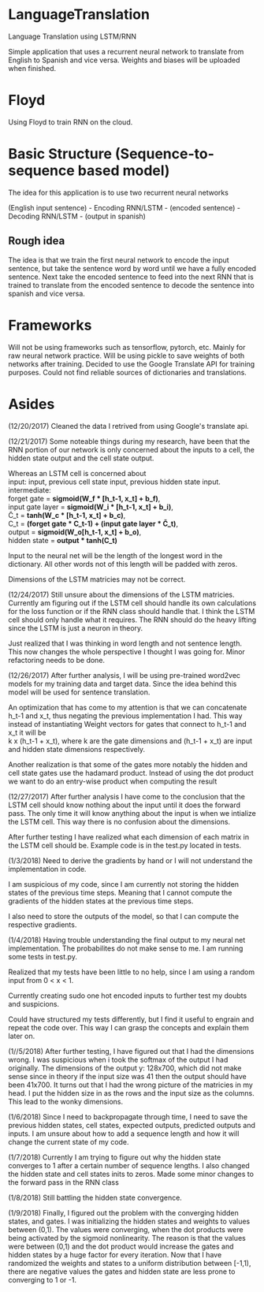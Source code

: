 # LanguageTranslation

Language Translation using LSTM/RNN

Simple application that uses a recurrent neural network to translate from English to Spanish and vice versa.
Weights and biases will be uploaded when finished.

# Floyd

Using Floyd to train RNN on the cloud.

# Basic Structure (Sequence-to-sequence based model)

The idea for this application is to use two recurrent neural networks

(English input sentence) - Encoding RNN/LSTM - (encoded sentence) - Decoding RNN/LSTM - (output in spanish)

## Rough idea

The idea is that we train the first neural network to encode the input sentence, but take the sentence word by word until we have a fully encoded sentence. Next take the encoded sentence to feed into the next RNN that is trained to translate from the encoded sentence to decode the sentence into spanish and vice versa.

# Frameworks

Will not be using frameworks such as tensorflow, pytorch, etc.
Mainly for raw neural network practice.
Will be using pickle to save weights of both networks after training.
Decided to use the Google Translate API for training purposes. Could not find reliable sources of dictionaries and translations.

# Asides
(12/20/2017)
Cleaned the data I retrived from using Google's translate api.

(12/21/2017)
Some noteable things during my research, have been that the RNN portion of our network is only concerned about the inputs to a cell, the hidden state output and the cell state output.

Whereas an LSTM cell is concerned about <br />
input: input, previous cell state input, previous hidden state input. <br />
intermediate: <br />
			  forget gate = **sigmoid(W_f * [h_t-1, x_t] + b_f)**, <br />
			  input gate layer = **sigmoid(W_i * [h_t-1, x_t] + b_i)**, <br />
			  C̃_t = **tanh(W_c * [h_t-1, x_t] + b_c)**, <br />
			  C_t = **(forget gate * C_t-1) + (input gate layer * C̃_t)**, <br />
			  output = **sigmoid(W_o[h_t-1, x_t] + b_o)**, <br />
			  hidden state = **output * tanh(C_t)**

Input to the neural net will be the length of the longest word in the dictionary. All other words not of this length
will be padded with zeros.

Dimensions of the LSTM matricies may not be correct.

(12/24/2017)
Still unsure about the dimensions of the LSTM matricies.
Currently am figuring out if the LSTM cell should handle its own calculations for the loss function or if the RNN class should handle that. I think the LSTM cell should only handle what it requires. The RNN should do the heavy lifting since the LSTM is just a neuron in theory.

Just realized that I was thinking in word length and not sentence length. This now changes the whole perspective I thought I was going for. Minor refactoring needs to be done.

(12/26/2017)
After further analysis, I will be using pre-trained word2vec models for my training data and target data. Since the idea behind this model will be used for sentence translation.

An optimization that has come to my attention is that we can concatenate h_t-1 and x_t, thus negating the previous implementation I had. This way instead of instantiating Weight vectors for gates that connect to h_t-1 and x_t it will be <br />k x (h_t-1 + x_t), where k are the gate dimensions and (h_t-1 + x_t) are input and hidden state dimensions respectively.

Another realization is that some of the gates more notably the hidden and cell state gates use the hadamard product. Instead of using the dot product we want to do an entry-wise product when computing the result


(12/27/2017) 
After further analysis I have come to the conclusion that the LSTM cell should know nothing about the input until it does the forward pass. The only time it will know anything about the input is when we intialize the LSTM cell. This way there is no confusion about the dimensions.

After further testing I have realized what each dimension of each matrix in the LSTM cell should be. Example code is in the test.py located in tests.


(1/3/2018)
Need to derive the gradients by hand or I will not understand the implementation in code.

I am suspicious of my code, since I am currently not storing the hidden states of the previous time steps.
Meaning that I cannot compute the gradients of the hidden states at the previous time steps.

I also need to store the outputs of the model, so that I can compute the respective gradients.

(1/4/2018)
Having trouble understanding the final output to my neural net implementation.
The probabilites do not make sense to me. I am running some tests in test.py.

Realized that my tests have been little to no help, since I am using a random input from 0 < x < 1.

Currently creating sudo one hot encoded inputs to further test my doubts and suspicions.

Could have structured my tests differently, but I find it useful to engrain and repeat the code over. This way I can grasp the concepts and explain them later on.

(1//5/2018)
After further testing, I have figured out that I had the dimensions wrong. I was suspicious when i took the softmax of the output I had originally. The dimensions of the output y: 128x700, which did not make sense since in theory if the input size was 41 then the output should have been 41x700. It turns out that I had the wrong picture of the matricies in my head. I put the hidden size in as the rows and the input size as the columns. This lead to the wonky dimensions.

(1/6/2018)
Since I need to backpropagate through time, I need to save the previous hidden states, cell states, expected outputs, predicted outputs and inputs. I am unsure about how to add a sequence length and how it will change the current state of my code.

(1/7/2018)
Currently I am trying to figure out why the hidden state converges to 1 after a certain number of sequence lengths.
I also changed the hidden state and cell states inits to zeros.
Made some minor changes to the forward pass in the RNN class

(1/8/2018)
Still battling the hidden state convergence.

(1/9/2018)
Finally, I figured out the problem with the converging hidden states, and gates. I was initializing the hidden states and weights to values between (0,1). The values were converging, when the dot products were being activated by the sigmoid nonlinearity. The reason is that the values were between (0,1) and the dot product would increase the gates and hidden states by a huge factor for every iteration. Now that I have randomized the weights and states to a uniform distribution between [-1,1), there are negative values the gates and hidden state are less prone to converging to 1 or -1.